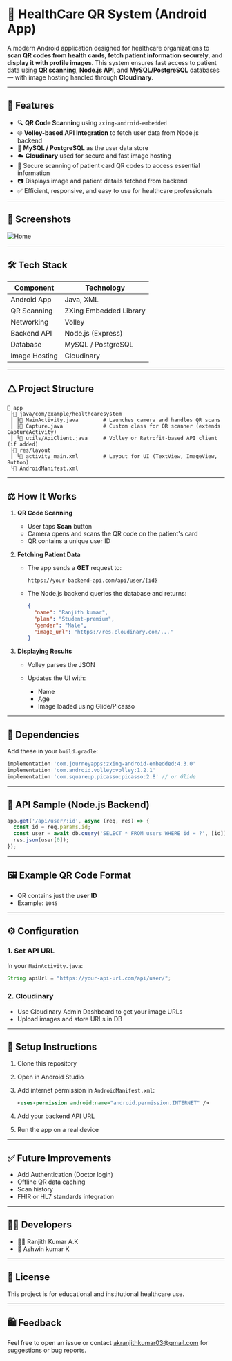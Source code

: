 # 🏥 HealthCare QR System (Android App)

A modern Android application designed for healthcare organizations to **scan QR codes from health cards**, **fetch patient information securely**, and **display it with profile images**. This system ensures fast access to patient data using **QR scanning**, **Node.js API**, and **MySQL/PostgreSQL** databases — with image hosting handled through **Cloudinary**.

---

## 🚀 Features

* 🔍 **QR Code Scanning** using `zxing-android-embedded`
* 🌐 **Volley-based API Integration** to fetch user data from Node.js backend
* 🧲 **MySQL / PostgreSQL** as the user data store
* ☁️ **Cloudinary** used for secure and fast image hosting
* 🔐 Secure scanning of patient card QR codes to access essential information
* 📷 Displays image and patient details fetched from backend
* ✅ Efficient, responsive, and easy to use for healthcare professionals

---

## 📱 Screenshots

![Home](Projects/Screenot1.jpg)

---

## 🛠️ Tech Stack

| Component     | Technology             |
| ------------- | ---------------------- |
| Android App   | Java, XML              |
| QR Scanning   | ZXing Embedded Library |
| Networking    | Volley                 |
| Backend API   | Node.js (Express)      |
| Database      | MySQL / PostgreSQL     |
| Image Hosting | Cloudinary             |

---

## 🛆 Project Structure

```
📂 app
 ├📂 java/com/example/healthcaresystem
 ┃ ├📄 MainActivity.java        # Launches camera and handles QR scans
 ┃ ├📄 Capture.java             # Custom class for QR scanner (extends CaptureActivity)
 ┃ └📄 utils/ApiClient.java     # Volley or Retrofit-based API client (if added)
 ├📂 res/layout
 ┃ └📄 activity_main.xml        # Layout for UI (TextView, ImageView, Button)
 └📜 AndroidManifest.xml
```

---

## ⚖️ How It Works

1. **QR Code Scanning**

   * User taps **Scan** button
   * Camera opens and scans the QR code on the patient's card
   * QR contains a unique user ID

2. **Fetching Patient Data**

   * The app sends a **GET** request to:

     ```
     https://your-backend-api.com/api/user/{id}
     ```
   * The Node.js backend queries the database and returns:

     ```json
     {
       "name": "Ranjith kumar",
       "plan": "Student-premium",
       "gender": "Male",
       "image_url": "https://res.cloudinary.com/..."
     }
     ```

3. **Displaying Results**

   * Volley parses the JSON
   * Updates the UI with:

     * Name
     * Age
     * Image loaded using Glide/Picasso

---

## 🧰 Dependencies

Add these in your `build.gradle`:

```gradle
implementation 'com.journeyapps:zxing-android-embedded:4.3.0'
implementation 'com.android.volley:volley:1.2.1'
implementation 'com.squareup.picasso:picasso:2.8' // or Glide
```

---

## 📡 API Sample (Node.js Backend)

```js
app.get('/api/user/:id', async (req, res) => {
  const id = req.params.id;
  const user = await db.query('SELECT * FROM users WHERE id = ?', [id]);
  res.json(user[0]);
});
```

---

## 🖼️ Example QR Code Format

* QR contains just the **user ID**
* Example: `1045`

---

## ⚙️ Configuration

### 1. Set API URL

In your `MainActivity.java`:

```java
String apiUrl = "https://your-api-url.com/api/user/";
```

### 2. Cloudinary

* Use Cloudinary Admin Dashboard to get your image URLs
* Upload images and store URLs in DB

---

## 🧠 Setup Instructions

1. Clone this repository
2. Open in Android Studio
3. Add internet permission in `AndroidManifest.xml`:

   ```xml
   <uses-permission android:name="android.permission.INTERNET" />
   ```
4. Add your backend API URL
5. Run the app on a real device

---

## ✅ Future Improvements

* Add Authentication (Doctor login)
* Offline QR data caching
* Scan history
* FHIR or HL7 standards integration

---

## 🧑‍💻 Developers

* 👨‍💻 Ranjith Kumar A.K
* 🧠 Ashwin kumar K

---

## 📄 License

This project is for educational and institutional healthcare use.

---

## 🛍️ Feedback

Feel free to open an issue or contact [akranjithkumar03@gmail.com](akranjithkumar03@gmail.com) for suggestions or bug reports.
